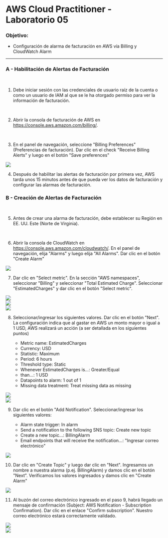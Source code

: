 # AWS Cloud Practitioner - Laboratorio 05

### Objetivo: 
* Configuración de alarma de facturación en AWS vía Billing y CloudWatch Alarm

---

### A - Habilitación de Alertas de Facturación

<br>

1. Debe iniciar sesión con las credenciales de usuario raíz de la cuenta o como un usuario de IAM al que se le ha otorgado permiso para ver la información de facturación.

<br>

2. Abrir la consola de facturación de AWS en https://console.aws.amazon.com/billing/.

<br>

3. En el panel de navegación, seleccione "Billing Preferences" (Preferencias de facturación). Dar clic en el check "Receive Billing Alerts" y luego en el botón "Save preferences"

<img src="images/lab05_01.jpg">
<br>

4. Después de habilitar las alertas de facturación por primera vez, AWS tarda unos 15 minutos antes de que pueda ver los datos de facturación y configurar las alarmas de facturación.

### B - Creación de Alertas de Facturación

<br>

5. Antes de crear una alarma de facturación, debe establecer su Región en EE. UU. Este (Norte de Virginia).

<br>

6. Abrir la consola de CloudWatch en https://console.aws.amazon.com/cloudwatch/. En el panel de navegación, elija "Alarms" y luego elija "All Alarms". Dar clic en el botón "Create Alarm"

<img src="images/lab05_02.jpg">
<br>

7. Dar clic en "Select metric". En la sección "AWS namespaces", seleccionar "Billing" y seleccionar "Total Estimated Charge". Seleccionar "EstimatedCharges" y dar clic en el botón "Select metric".

<img src="images/lab05_03.jpg">
<br>

<img src="images/lab05_04.jpg">
<br>

<img src="images/lab05_05.jpg">
<br>

8. Seleccionar/ingresar los siguientes valores. Dar clic en el botón "Next". La configuración indica que al gastar en AWS un monto mayor o igual a 1 USD, AWS realizará un acción (a ser detallada en los siguientes puntos)

    * Metric name: EstimatedCharges
    * Currency: USD
    * Statistic: Maximum
    * Period: 6 hours
    * Threshold type: Static
    * Whenever EstimatedCharges is...: Greater/Equal
    * than…: 1 USD
    * Datapoints to alarm: 1 out of 1
    * Missing data treatment: Treat missing data as missing

<img src="images/lab05_06.jpg">
<br>

<img src="images/lab05_07.jpg">
<br>

9. Dar clic en el botón "Add Notification". Seleccionar/ingresar los siguientes valores:

    * Alarm state trigger: In alarm
    * Send a notification to the following SNS topic: Create new topic
    * Create a new topic…: BillingAlarm
    * Email endpoints that will receive the notification…: "Ingresar correo electrónico"

<img src="images/lab05_08.jpg">
<br>

10. Dar clic en "Create Topic" y luego dar clic en "Next". Ingresamos un nombre a nuestra alarma (p.ej. BillingAlarm) y damos clic en el botón "Next". Verificamos los valores ingresados y damos clic en "Create Alarm"

<img src="images/lab05_09.jpg">
<br>

11. Al buzón del correo electrónico ingresado en el paso 9, habrá llegado un mensaje de confirmación (Subject: AWS Notification - Subscription Confirmation). Dar clic en el enlace "Confirm subscription". Nuestro correo electrónico estará correctamente validado.

<img src="images/lab05_10.jpg">
<br>

<img src="images/lab05_11.jpg">
<br>
